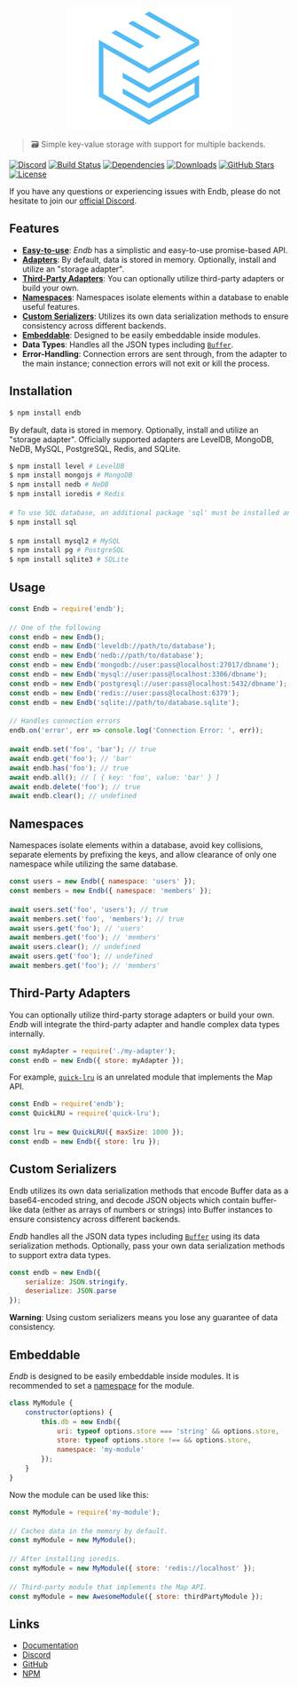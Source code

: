 <div align="center">
    <a href="https://endb.js.org"><img src="docs/media/logo.png" width="300" height="220" alt="Endb" /></a>
</div>

> 🗃 Simple key-value storage with support for multiple backends.

[![Discord](https://discordapp.com/api/guilds/658014948118495243/embed.png)](https://discord.gg/nSZZ2XZ)
[![Build Status](https://travis-ci.com/chroventer/endb.svg?branch=master)](https://travis-ci.com/chroventer/endb)
[![Dependencies](https://img.shields.io/david/chroventer/endb.svg?maxAge=3600)](https://david-dm.org/chroventer/endb)
[![Downloads](https://badgen.net/npm/dt/endb)](https://www.npmjs.com/package/endb)
[![GitHub Stars](https://badgen.net/github/stars/chroventer/endb)](https://github.com/chroventer/endb)
[![License](https://badgen.net/github/license/chroventer/endb)](https://github.com/chroventer/endb/blob/master/LICENSE)

If you have any questions or experiencing issues with Endb, please do not hesitate to join our [official Discord](https://discord.gg/nSZZ2XZ).

## Features

- [**Easy-to-use**](#usage): *Endb* has a simplistic and easy-to-use promise-based API.
- [**Adapters**](#usage): By default, data is stored in memory. Optionally, install and utilize an "storage adapter".
- [**Third-Party Adapters**](#third-party-adapters): You can optionally utilize third-party adapters or build your own.
- [**Namespaces**](#namespaces): Namespaces isolate elements within a database to enable useful features.
- [**Custom Serializers**](#custom-serializers): Utilizes its own data serialization methods to ensure consistency across different backends.
- [**Embeddable**](#embeddable): Designed to be easily embeddable inside modules.
- **Data Types**: Handles all the JSON types including [`Buffer`](https://nodejs.org/api/buffer.html).
- **Error-Handling**: Connection errors are sent through, from the adapter to the main instance; connection errors will not exit or kill the process.

## Installation

```bash
$ npm install endb
```

By default, data is stored in memory. Optionally, install and utilize an "storage adapter". Officially supported adapters are LevelDB, MongoDB, NeDB, MySQL, PostgreSQL, Redis, and SQLite.

```bash
$ npm install level # LevelDB
$ npm install mongojs # MongoDB
$ npm install nedb # NeDB
$ npm install ioredis # Redis

# To use SQL database, an additional package 'sql' must be installed and an adapter
$ npm install sql

$ npm install mysql2 # MySQL
$ npm install pg # PostgreSQL
$ npm install sqlite3 # SQLite
```

## Usage

```javascript
const Endb = require('endb');

// One of the following
const endb = new Endb();
const endb = new Endb('leveldb://path/to/database');
const endb = new Endb('nedb://path/to/database');
const endb = new Endb('mongodb://user:pass@localhost:27017/dbname');
const endb = new Endb('mysql://user:pass@localhost:3306/dbname');
const endb = new Endb('postgresql://user:pass@localhost:5432/dbname');
const endb = new Endb('redis://user:pass@localhost:6379');
const endb = new Endb('sqlite://path/to/database.sqlite');

// Handles connection errors
endb.on('error', err => console.log('Connection Error: ', err));

await endb.set('foo', 'bar'); // true
await endb.get('foo'); // 'bar'
await endb.has('foo'); // true
await endb.all(); // [ { key: 'foo', value: 'bar' } ]
await endb.delete('foo'); // true
await endb.clear(); // undefined
```

## Namespaces

Namespaces isolate elements within a database, avoid key collisions, separate elements by prefixing the keys, and allow clearance of only one namespace while utilizing the same database.

```javascript
const users = new Endb({ namespace: 'users' });
const members = new Endb({ namespace: 'members' });

await users.set('foo', 'users'); // true
await members.set('foo', 'members'); // true
await users.get('foo'); // 'users'
await members.get('foo'); // 'members'
await users.clear(); // undefined
await users.get('foo'); // undefined
await members.get('foo'); // 'members'
```

## Third-Party Adapters

You can optionally utilize third-party storage adapters or build your own. *Endb* will integrate the third-party adapter and handle complex data types internally.

```javascript
const myAdapter = require('./my-adapter');
const endb = new Endb({ store: myAdapter });
```

For example, [`quick-lru`](https://github.com/sindresorhus/quick-lru) is an unrelated module that implements the Map API.

```javascript
const Endb = require('endb');
const QuickLRU = require('quick-lru');

const lru = new QuickLRU({ maxSize: 1000 });
const endb = new Endb({ store: lru });
```

## Custom Serializers

Endb utilizes its own data serialization methods that encode Buffer data as a base64-encoded string, and decode JSON objects which contain buffer-like data (either as arrays of numbers or strings) into Buffer instances to ensure consistency across different backends.

*Endb* handles all the JSON data types including [`Buffer`](https://nodejs.org/api/buffer.html) using its data serialization methods.
Optionally, pass your own data serialization methods to support extra data types.

```javascript
const endb = new Endb({
    serialize: JSON.stringify,
    deserialize: JSON.parse
});
```

**Warning**: Using custom serializers means you lose any guarantee of data consistency.

## Embeddable

*Endb* is designed to be easily embeddable inside modules. It is recommended to set a [namespace](#namespaces) for the module.

```javascript
class MyModule {
    constructor(options) {
        this.db = new Endb({
            uri: typeof options.store === 'string' && options.store,
            store: typeof options.store !== && options.store,
            namespace: 'my-module'
        });
    }
}
```

Now the module can be used like this:

```javascript
const MyModule = require('my-module');

// Caches data in the memory by default.
const myModule = new MyModule();

// After installing ioredis.
const myModule = new MyModule({ store: 'redis://localhost' });

// Third-party module that implements the Map API.
const myModule = new AwesomeModule({ store: thirdPartyModule });
```

## Links

- [Documentation](https://endb.js.org "Documentation")
- [Discord](https://discord.gg/nSZZ2XZ "Discord")
- [GitHub](https://github.com/chroventer/endb "GitHub")
- [NPM](https://npmjs.com/package/endb "NPM")
